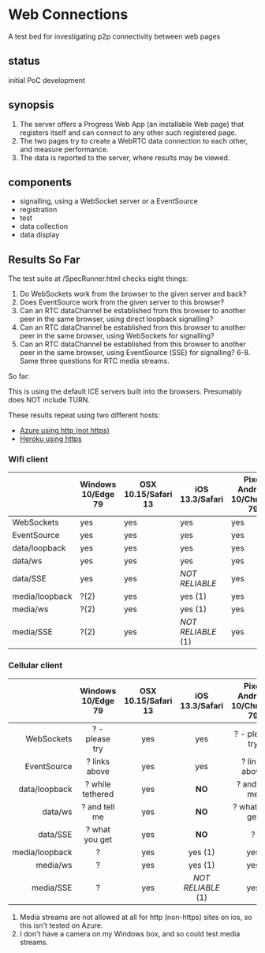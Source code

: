 # Web Connections

A test bed for investigating p2p connectivity between web pages

## status

initial PoC development

## synopsis

1. The server offers a Progress Web App (an installable Web page) that registers itself and can connect to any other such registered page.
2. The two pages try to create a WebRTC data connection to each other, and measure performance.
3. The data is reported to the server, where results may be viewed.

## components

- signalling, using a WebSocket server or a EventSource
- registration
- test
- data collection
- data display

## Results So Far

The test suite at /SpecRunner.html checks eight things:
1. Do WebSockets work from the browser to the given server and back?
2. Does EventSource work from the given server to this browser?
3. Can an RTC dataChannel be established from this browser to another peer in the same browser, using direct loopback signalling?
4. Can an RTC dataChannel be established from this browser to another peer in the same browser, using WebSockets for signalling?
5. Can an RTC dataChannel be established from this browser to another peer in the same browser, using EventSource (SSE) for signalling?
6-8. Same three questions for RTC media streams.

So far:

This is using the default ICE servers built into the browsers. Presumably does NOT include TURN.

These results repeat using two different hosts:
- [Azure using http (not https)](http://52.183.27.25:8443/SpecRunner.html)
- [Heroku using https](https://intense-savannah-20051.herokuapp.com/SpecRunner.html)

### Wifi client

|              | Windows 10/Edge 79 | OSX 10.15/Safari 13 | iOS 13.3/Safari  | Pixel Android 10/Chrome 79|
|--------------|--------------------|---------------------|------------------|---------------------------|
|WebSockets    |yes                 |yes                  |yes               |yes                        |
|EventSource   |yes                 |yes                  |yes               |yes                        |
|data/loopback |yes                 |yes                  |yes               |yes                        |
|data/ws       |yes                 |yes                  |yes               |yes                        |
|data/SSE      |yes                 |yes                  |_NOT RELIABLE_    |yes                        |
|media/loopback|?(2)                |yes                  |yes (1)           |yes                        |
|media/ws      |?(2)                |yes                  |yes (1)           |yes                        |
|media/SSE     |?(2)                |yes                  |_NOT RELIABLE_ (1)|yes                        |

### Cellular client

|              | Windows 10/Edge 79 | OSX 10.15/Safari 13 | iOS 13.3/Safari  | Pixel Android 10/Chrome 79|
|-------------:|:------------------:|:-------------------:|:----------------:|:-------------------------:|
|WebSockets    |? - please try      |yes                  |yes               |? - please try             |
|EventSource   |? links above       |yes                  |yes               |?   links above            |
|data/loopback |? while tethered    |yes                  |**NO**            |?   and tell me            |
|data/ws       |? and tell me       |yes                  |**NO**            |?   what you get           |
|data/SSE      |? what you get      |yes                  |**NO**            |?                          |
|media/loopback|?                   |yes                  |yes (1)           |yes                        |
|media/ws      |?                   |yes                  |yes (1)           |yes                        |
|media/SSE     |?                   |yes                  |_NOT RELIABLE_ (1)|yes                        |

1. Media streams are not allowed at all for http (non-https) sites on ios, so this isn't tested on Azure.
2. I don't have a camera on my Windows box, and so could test media streams.